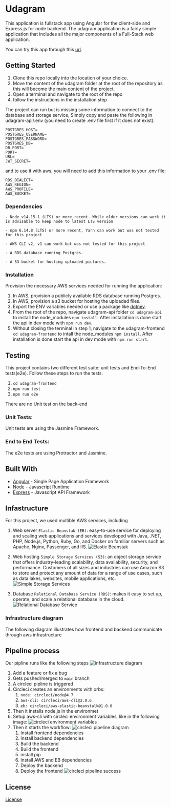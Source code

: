 # Udagram

This application is fullstack app using Angular for the client-side and Express.js for node backend. The udagram application is a fairly simple application that includes all the major components of a Full-Stack web application.

You can try this app through this [url](http://udagram-api-bucket.s3-website-us-east-1.amazonaws.com).

## Getting Started

1. Clone this repo locally into the location of your choice.
1. Move the content of the udagram folder at the root of the repository as this will become the main content of the project.
1. Open a terminal and navigate to the root of the repo
1. follow the instructions in the installation step

The project can run but is missing some information to connect to the database and storage service, Simply copy and paste the following in udagram-api/.env (you need to create .env file first if it does not exist):

```
POSTGRES_HOST=
POSTGRES_USERNAME=
POSTGRES_PASSWORD=
POSTGRES_DB=
DB_PORT=
PORT=
URL=
JWT_SECRET=
```

and to use it with aws, you will need to add this information to your .env file:

```
RDS_DIALECT=
AWS_REGION=
AWS_PROFILE=
AWS_BUCKET=
```

### Dependencies

```
- Node v14.15.1 (LTS) or more recent. While older versions can work it is advisable to keep node to latest LTS version

- npm 6.14.8 (LTS) or more recent, Yarn can work but was not tested for this project

- AWS CLI v2, v1 can work but was not tested for this project

- A RDS database running Postgres.

- A S3 bucket for hosting uploaded pictures.

```

### Installation

Provision the necessary AWS services needed for running the application:

1. In AWS, provision a publicly available RDS database running Postgres. <Place holder for link to classroom article>
1. In AWS, provision a s3 bucket for hosting the uploaded files. <Place holder for tlink to classroom article>
1. Export the ENV variables needed or use a package like [dotnev](https://www.npmjs.com/package/dotenv).
1. From the root of the repo, navigate udagram-api folder `cd udagram-api` to install the node_modules `npm install`. After installation is done start the api in dev mode with `npm run dev`.
1. Without closing the terminal in step 1, navigate to the udagram-frontend `cd udagram-frontend` to intall the node_modules `npm install`. After installation is done start the api in dev mode with `npm run start`.

## Testing

This project contains two different test suite: unit tests and End-To-End tests(e2e). Follow these steps to run the tests.

1. `cd udagram-frontend`
2. `npm run test`
3. `npm run e2e`

There are no Unit test on the back-end

### Unit Tests:

Unit tests are using the Jasmine Framework.

### End to End Tests:

The e2e tests are using Protractor and Jasmine.

## Built With

- [Angular](https://angular.io/) - Single Page Application Framework
- [Node](https://nodejs.org) - Javascript Runtime
- [Express](https://expressjs.com/) - Javascript API Framework

## Infastructure

For this project, we used multible AWS services, including

1. Web server `Elastic Beanstak (EB)`: easy-to-use service for deploying and scaling web applications and services developed with Java, .NET, PHP, Node.js, Python, Ruby, Go, and Docker on familiar servers such as Apache, Nginx, Passenger, and IIS.
   ![Elastic Beanstak](images/eb-health-status.png "Elastic Beanstak health status")

2. Web hosting `Simple Storage Services (S3)`: an object storage service that offers industry-leading scalability, data availability, security, and performance. Customers of all sizes and industries can use Amazon S3 to store and protect any amount of data for a range of use cases, such as data lakes, websites, mobile applications, etc.
   ![Simple Storage Services](images/s3-accessibility.png "Simple Storage Services availibility")

3. Database `Relational Database Service (RDS)`: makes it easy to set up, operate, and scale a relational database in the cloud.
   ![Relational Database Service](images/rds-availibility.png "Relational Database Service availibility")

### Infrastructure diagram

The following diagram illustrates how frontend and backend communicate through aws infrastructure

## Pipeline process

Our pipline runs like the following steps
![infrastructure diagram](images/udagram-diagram-redone.png "infrastructure diagram")

1. Add a feature or fix a bug
2. Gets pushed/merged to `main` branch
3. A circleci pipline is triggered
4. Circleci creates an environments with orbs:
   1. `node: circleci/node@4.7`
   2. `aws-cli: circleci/aws-cli@2.0.6`
   3. `eb: circleci/aws-elastic-beanstalk@1.0.0`
5. Then it installs node.js in the environmet
6. Setup aws-cli with circleci environment variables, like in the following image:
   ![circleci environment variables](images/circleci-environment-variables.png "circleci environment variables")
7. Then it starts the workflow:
   ![circleci pipeline diagram](images/deployment%20pipeling-diagram.drawio.png "circleci pipeline diagram")
   1. Install frontend dependencies
   2. Install backend dependencies
   3. Build the backend
   4. Build the frontend
   5. install pip
   6. Install AWS and EB dependencies
   7. Deploy the backend
   8. Deploy the frontend
      ![circleci pipeline success](images/circleci-success.png "circleci pipeline success")

## License

[License](LICENSE.txt)
